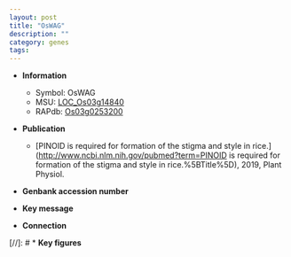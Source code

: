 ```yaml
---
layout: post
title: "OsWAG"
description: ""
category: genes
tags: 
---
```


* **Information**  
    + Symbol: OsWAG  
    + MSU: [LOC_Os03g14840](http://rice.plantbiology.msu.edu/cgi-bin/ORF_infopage.cgi?orf=LOC_Os03g14840)  
    + RAPdb: [Os03g0253200](http://rapdb.dna.affrc.go.jp/viewer/gbrowse_details/irgsp1?name=Os03g0253200)  

* **Publication**  
    + [PINOID is required for formation of the stigma and style in rice.](http://www.ncbi.nlm.nih.gov/pubmed?term=PINOID is required for formation of the stigma and style in rice.%5BTitle%5D), 2019, Plant Physiol.

* **Genbank accession number**  

* **Key message**  

* **Connection**  

[//]: # * **Key figures**  



